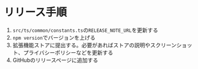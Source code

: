 # リリース手順

1. ``src/ts/common/constants.ts``の``RELEASE_NOTE_URL``を更新する
2. ``npm version``でバージョンを上げる
3. 拡張機能ストアに提出する。必要があればストアの説明やスクリーンショット、プライバシーポリシーなどを更新する
4. GitHubのリリースページに追加する
